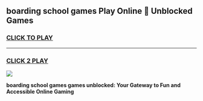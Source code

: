 
## boarding school games Play Online 👋 Unblocked Games
<h3>
<a href="https://news.freeplayer.one?title=boarding_school_games&ref=17GH">CLICK TO PLAY</a></h3>
<hr>

<h3>
<a href="https://news.freeplayer.one?title=boarding_school_games&ref=17GH">CLICK 2 PLAY</a>
  
</h3>

<a href="https://news.freeplayer.one?title=boarding_school_games&ref=17GH/"><img src="https://clearcache.store/games.png"></a>


**boarding school games games unblocked: Your Gateway to Fun and Accessible Online Gaming**

